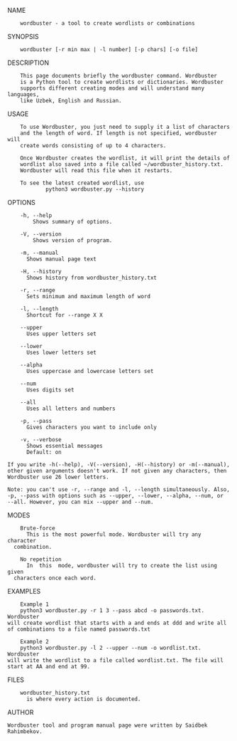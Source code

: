NAME

        wordbuster - a tool to create wordlists or combinations

SYNOPSIS

        wordbuster [-r min max | -l number] [-p chars] [-o file]

DESCRIPTION

        This page documents briefly the wordbuster command. Wordbuster
        is a Python tool to create wordlists or dictionaries. Wordbuster
        supports different creating modes and will understand many languages,
        like Uzbek, English and Russian.

USAGE

        To use Wordbuster, you just need to supply it a list of characters
        and the length of word. If length is not specified, wordbuster will
        create words consisting of up to 4 characters.

        Once Wordbuster creates the wordlist, it will print the details of
        wordlist also saved into a file called ~/wordbuster_history.txt.
        Wordbuster will read this file when it restarts.

        To see the latest created wordlist, use
                python3 wordbuster.py --history

OPTIONS
        
        -h, --help
        	Shows summary of options.
        
        -V, --version
        	Shows version of program.

        -m, --manual
          Shows manual page text

        -H, --history
          Shows history from wordbuster_history.txt

        -r, --range
          Sets minimum and maximum length of word

        -l, --length
          Shortcut for --range X X
        
        --upper
          Uses upper letters set
	  
        --lower
          Uses lower letters set
	  
        --alpha
          Uses uppercase and lowercase letters set
	  
        --num
          Uses digits set
	  
        --all
          Uses all letters and numbers
        
        -p, --pass
          Gives characters you want to include only
	  
        -v, --verbose
          Shows essential messages
          Default: on

	If you write -h(--help), -V(--version), -H(--history) or -m(--manual),
 	other given arguments doesn't work. If not given any characters, then
  	Wordbuster use 26 lower letters.
	
	Note: you can't use -r, --range and -l, --length simultaneously. Also,
 	-p, --pass with options such as --upper, --lower, --alpha, --num, or
  	--all. However, you can mix --upper and --num.

MODES

        Brute-force
          This is the most powerful mode. Wordbuster will try any character
	  combination.

        No repetition
          In  this  mode, wordbuster will try to create the list using given
	  characters once each word.

EXAMPLES

        Example 1
        python3 wordbuster.py -r 1 3 --pass abcd -o passwords.txt. Wordbuster
	will create wordlist that starts with a and ends at ddd and write all
	of combinations to a file named passwords.txt

        Example 2
        python3 wordbuster.py -l 2 --upper --num -o wordlist.txt. Wordbuster
	will write the wordlist to a file called wordlist.txt. The file will
	start at AA and end at 99.

FILES

        wordbuster_history.txt
          is where every action is documented.

AUTHOR

 	Wordbuster tool and program manual page were written by Saidbek Rahimbekov.
